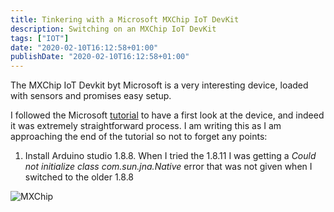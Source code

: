```yaml
---
title: Tinkering with a Microsoft MXChip IoT DevKit
description: Switching on an MXChip IoT DevKit
tags: ["IOT"]
date: "2020-02-10T16:12:58+01:00"
publishDate: "2020-02-10T16:12:58+01:00"
---
```


The MXChip IoT Devkit byt Microsoft is a very interesting device, loaded with sensors and promises easy setup.

I followed the Microsoft [tutorial](https://microsoft.github.io/azure-iot-developer-kit/docs/get-started/) to have a first look at the device, and indeed it was extremely straightforward process. I am writing this as I am approaching the end of the tutorial so not to forget any points:

1. Install Arduino studio 1.8.8. When I tried the 1.8.11 I was getting a *Could not initialize class com.sun.jna.Native* error that was not given when I switched to the older 1.8.8

![MXChip](/post/img/mxchip_setup.jpg)
